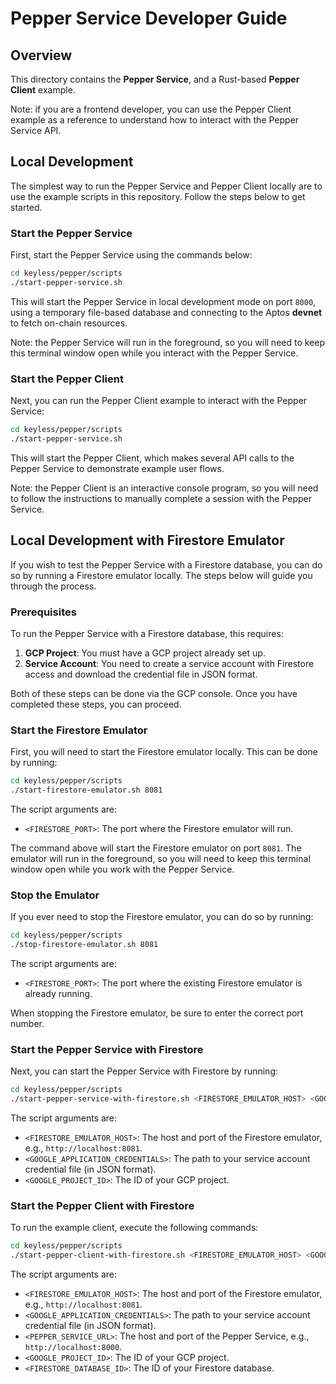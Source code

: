 # Pepper Service Developer Guide

## Overview

This directory contains the **Pepper Service**, and a Rust-based **Pepper Client** example. 

Note: if you are a frontend developer, you can use the Pepper Client example as a reference to
understand how to interact with the Pepper Service API.

## Local Development
The simplest way to run the Pepper Service and Pepper Client locally are to use the example scripts
in this repository. Follow the steps below to get started.

### Start the Pepper Service

First, start the Pepper Service using the commands below:

```bash
cd keyless/pepper/scripts
./start-pepper-service.sh
```

This will start the Pepper Service in local development mode on port `8000`, using a temporary
file-based database and connecting to the Aptos **devnet** to fetch on-chain resources. 

Note: the Pepper Service will run in the foreground, so you will need to keep this terminal window
open while you interact with the Pepper Service.

### Start the Pepper Client

Next, you can run the Pepper Client example to interact with the Pepper Service:

```bash
cd keyless/pepper/scripts
./start-pepper-service.sh
```

This will start the Pepper Client, which makes several API calls to the Pepper Service to
demonstrate example user flows.

Note: the Pepper Client is an interactive console program, so you will need to follow the
instructions to manually complete a session with the Pepper Service.

## Local Development with Firestore Emulator

If you wish to test the Pepper Service with a Firestore database, you can do so by running
a Firestore emulator locally. The steps below will guide you through the process.

### Prerequisites

To run the Pepper Service with a Firestore database, this requires:
1. **GCP Project**: You must have a GCP project already set up.
2. **Service Account**: You need to create a service account with Firestore access and download the credential file 
   in JSON format.

Both of these steps can be done via the GCP console. Once you have completed these steps, you can proceed.

### Start the Firestore Emulator

First, you will need to start the Firestore emulator locally. This can be done by running:

```bash
cd keyless/pepper/scripts
./start-firestore-emulator.sh 8081
```

The script arguments are:
- `<FIRESTORE_PORT>`: The port where the Firestore emulator will run.

The command above will start the Firestore emulator on port `8081`. The emulator will run in the foreground, so you
will need to keep this terminal window open while you work with the Pepper Service.

### Stop the Emulator

If you ever need to stop the Firestore emulator, you can do so by running:
```bash
cd keyless/pepper/scripts
./stop-firestore-emulator.sh 8081
```

The script arguments are:
- `<FIRESTORE_PORT>`: The port where the existing Firestore emulator is already running.

When stopping the Firestore emulator, be sure to enter the correct port number.

### Start the Pepper Service with Firestore

Next, you can start the Pepper Service with Firestore by running:

```bash
cd keyless/pepper/scripts
./start-pepper-service-with-firestore.sh <FIRESTORE_EMULATOR_HOST> <GOOGLE_APPLICATION_CREDENTIALS> <GOOGLE_PROJECT_ID>
```

The script arguments are:
- `<FIRESTORE_EMULATOR_HOST>`: The host and port of the Firestore emulator, e.g., `http://localhost:8081`.
- `<GOOGLE_APPLICATION_CREDENTIALS>`: The path to your service account credential file (in JSON format).
- `<GOOGLE_PROJECT_ID>`: The ID of your GCP project.

### Start the Pepper Client with Firestore

To run the example client, execute the following commands:

```bash
cd keyless/pepper/scripts
./start-pepper-client-with-firestore.sh <FIRESTORE_EMULATOR_HOST> <GOOGLE_APPLICATION_CREDENTIALS> <PEPPER_SERVICE_URL> <GOOGLE_PROJECT_ID> <FIRESTORE_DATABASE_ID>"
```

The script arguments are:
- `<FIRESTORE_EMULATOR_HOST>`: The host and port of the Firestore emulator, e.g., `http://localhost:8081`.
- `<GOOGLE_APPLICATION_CREDENTIALS>`: The path to your service account credential file (in JSON format).
- `<PEPPER_SERVICE_URL>`: The host and port of the Pepper Service, e.g., `http://localhost:8000`.
- `<GOOGLE_PROJECT_ID>`: The ID of your GCP project.
- `<FIRESTORE_DATABASE_ID>`: The ID of your Firestore database.
